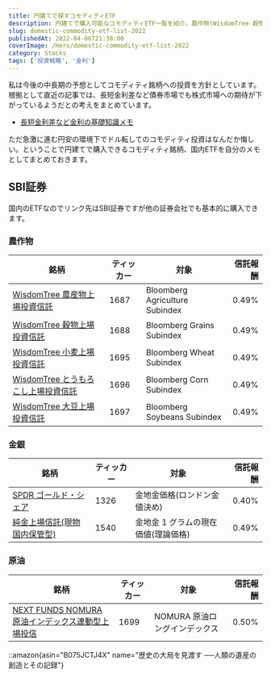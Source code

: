 ```yaml
---
title: 円建てで探すコモディティETF
description: 円建てで購入可能なコモディティETF一覧を紹介。農作物(WisdomTree 穀物・小麦・大豆・とうもろこし)、金銀(SPDRゴールド・純金上場信託)、原油(NOMURA原油インデックス)の信託報酬と特徴を詳細解説。
slug: domestic-commodity-etf-list-2022
publishedAt: 2022-04-06T21:38:00
coverImage: /Hero/domestic-commodity-etf-list-2022
category: Stocks
tags: ['投資戦略', '金利']
---
```


私は今後の中長期の予想としてコモディティ銘柄への投資を方針としています。根拠として直近の記事では、長短金利差など債券市場でも株式市場への期待が下がっているようだとの考えをまとめています。

- [長短金利差など金利の基礎知識メモ](https://estrilda.damonge.com/post/bond-interest-rate-2022)

ただ急激に進む円安の環境下でドル転してのコモディティ投資はなんだか悔しい。ということで円建てで購入できるコモディティ銘柄、国内ETFを自分のメモとしてまとめておきます。

## SBI証券

国内のETFなのでリンク先はSBI証券ですが他の証券会社でも基本的に購入できます。

### 農作物

| 銘柄                                        | ティッカー | 対象                           | 信託報酬 |
| ------------------------------------------- | ---------- | ------------------------------ | -------: |
| [WisdomTree 農産物上場投資信託][1687]       | 1687       | Bloomberg Agriculture Subindex |    0.49% |
| [WisdomTree 穀物上場投資信託][1688]         | 1688       | Bloomberg Grains Subindex      |    0.49% |
| [WisdomTree 小麦上場投資信託][1695]         | 1695       | Bloomberg Wheat Subindex       |    0.49% |
| [WisdomTree とうもろこし上場投資信託][1696] | 1696       | Bloomberg Corn Subindex        |    0.49% |
| [WisdomTree 大豆上場投資信託][1697]         | 1697       | Bloomberg Soybeans Subindex    |    0.49% |

[1687]: https://site1.sbisec.co.jp/ETGate/?_ControlID=WPLETsiR001Control&_PageID=WPLETsiR001Idtl10&_DataStoreID=DSWPLETsiR001Control&_ActionID=stockDetail&s_rkbn=5&s_btype=&i_stock_sec=&i_dom_flg=1&i_exchange_code=&i_output_type=0&exchange_code=TKY&stock_sec_code_mul=1687&ref_from=1&ref_to=20&wstm4130_sort_id=&wstm4130_sort_kbn=&qr_keyword=&qr_suggest=&qr_sort=
[1688]: https://site1.sbisec.co.jp/ETGate/?_ControlID=WPLETdiR001Control&_PageID=WPLETdiR001Elst10&_DataStoreID=DSWPLETdiR001Control&getFlg=on&_ActionID=getDetailByIssue&stock_sec_code_mul=1688&s_rflg=&PER=&exchange_code=TKY&s_rkbn=5&int_ds=dstock:search_result:etfetnlist:price
[1695]: https://site1.sbisec.co.jp/ETGate/?_ControlID=WPLETdiR001Control&_PageID=WPLETdiR001Elst10&_DataStoreID=DSWPLETdiR001Control&getFlg=on&_ActionID=getDetailByIssue&stock_sec_code_mul=1695&s_rflg=&PER=&exchange_code=TKY&s_rkbn=5&int_ds=dstock:search_result:etfetnlist:price
[1696]: https://site1.sbisec.co.jp/ETGate/?_ControlID=WPLETdiR001Control&_PageID=WPLETdiR001Elst10&_DataStoreID=DSWPLETdiR001Control&getFlg=on&_ActionID=getDetailByIssue&stock_sec_code_mul=1696&s_rflg=&PER=&exchange_code=TKY&s_rkbn=5&int_ds=dstock:search_result:etfetnlist:price
[1697]: https://site1.sbisec.co.jp/ETGate/?_ControlID=WPLETdiR001Control&_PageID=WPLETdiR001Elst10&_DataStoreID=DSWPLETdiR001Control&getFlg=on&_ActionID=getDetailByIssue&stock_sec_code_mul=1697&s_rflg=&PER=&exchange_code=TKY&s_rkbn=5&int_ds=dstock:search_result:etfetnlist:price

### 金銀

| 銘柄                                 | ティッカー | 対象                                | 信託報酬 |
| ------------------------------------ | ---------- | ----------------------------------- | -------: |
| [SPDR ゴールド・シェア][1326]        | 1326       | 金地金価格(ロンドン金値決め)        |    0.40% |
| [純金上場信託(現物国内保管型)][1540] | 1540       | 金地金 1 グラムの現在価値(理論価格) |    0.49% |

[1326]: https://site1.sbisec.co.jp/ETGate/?_ControlID=WPLETdiR001Control&_PageID=WPLETdiR001Elst10&_DataStoreID=DSWPLETdiR001Control&getFlg=on&_ActionID=getDetailByIssue&stock_sec_code_mul=1326&s_rflg=&PER=&exchange_code=TKY&s_rkbn=5&int_ds=dstock:search_result:etfetnlist:price
[1540]: https://site1.sbisec.co.jp/ETGate/?_ControlID=WPLETdiR001Control&_PageID=WPLETdiR001Elst10&_DataStoreID=DSWPLETdiR001Control&getFlg=on&_ActionID=getDetailByIssue&stock_sec_code_mul=1540&s_rflg=&PER=&exchange_code=TKY&s_rkbn=5&int_ds=dstock:search_result:etfetnlist:price

### 原油

| 銘柄                                                     | ティッカー | 対象                          | 信託報酬 |
| -------------------------------------------------------- | ---------- | ----------------------------- | -------: |
| [NEXT FUNDS NOMURA 原油インデックス連動型上場投信][1699] | 1699       | NOMURA 原油ロングインデックス |    0.50% |

[1699]: https://site1.sbisec.co.jp/ETGate/?_ControlID=WPLETdiR001Control&_PageID=WPLETdiR001Elst10&_DataStoreID=DSWPLETdiR001Control&getFlg=on&_ActionID=getDetailByIssue&stock_sec_code_mul=1699&s_rflg=&PER=&exchange_code=TKY&s_rkbn=5&int_ds=dstock:search_result:etfetnlist:price

::amazon{asin="B075JCTJ4X" name="歴史の大局を見渡す ──人類の遺産の創造とその記録"}
